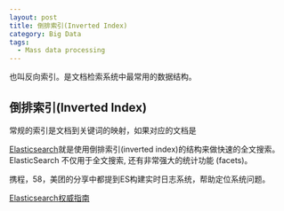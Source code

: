 ```yaml
---
layout: post
title: 倒排索引(Inverted Index)
category: Big Data
tags:
  - Mass data processing
---
```


也叫反向索引。是文档检索系统中最常用的数据结构。
## 倒排索引(Inverted Index)

常规的索引是文档到关键词的映射，如果对应的文档是



[Elasticsearch](https://github.com/elastic/elasticsearch)就是使用倒排索引(inverted index)的结构来做快速的全文搜索。ElasticSearch 不仅用于全文搜索, 还有非常强大的统计功能 (facets)。

携程，58，美团的分享中都提到ES构建实时日志系统，帮助定位系统问题。


[Elasticsearch权威指南](http://es.xiaoleilu.com/index.html)


